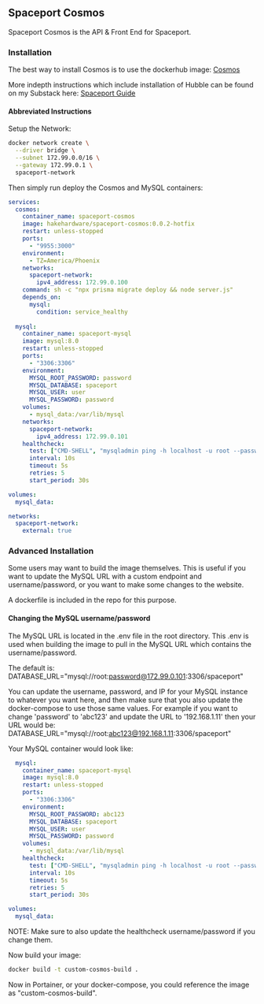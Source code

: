 ## Spaceport Cosmos
Spaceport Cosmos is the API & Front End for Spaceport. 

### Installation
The best way to install Cosmos is to use the dockerhub image:
[Cosmos](https://hub.docker.com/r/hakehardware/spaceport-cosmos)

More indepth instructions which include installation of Hubble can be found on my Substack here:
[Spaceport Guide](https://hakedev.substack.com/p/spaceport-guide)

#### Abbreviated Instructions

Setup the Network:
```bash
docker network create \
  --driver bridge \
  --subnet 172.99.0.0/16 \
  --gateway 172.99.0.1 \
  spaceport-network
```

Then simply run deploy the Cosmos and MySQL containers:
```yml
services:
  cosmos:
    container_name: spaceport-cosmos
    image: hakehardware/spaceport-cosmos:0.0.2-hotfix
    restart: unless-stopped
    ports:
      - "9955:3000"
    environment:
      - TZ=America/Phoenix
    networks:
      spaceport-network:
        ipv4_address: 172.99.0.100
    command: sh -c "npx prisma migrate deploy && node server.js"
    depends_on:
      mysql:
        condition: service_healthy
        
  mysql:
    container_name: spaceport-mysql
    image: mysql:8.0
    restart: unless-stopped
    ports:
      - "3306:3306"
    environment:
      MYSQL_ROOT_PASSWORD: password
      MYSQL_DATABASE: spaceport
      MYSQL_USER: user
      MYSQL_PASSWORD: password
    volumes:
      - mysql_data:/var/lib/mysql
    networks:
      spaceport-network:
        ipv4_address: 172.99.0.101
    healthcheck:
      test: ["CMD-SHELL", "mysqladmin ping -h localhost -u root --password=password || exit 1"]
      interval: 10s
      timeout: 5s
      retries: 5
      start_period: 30s

volumes:
  mysql_data:

networks:
  spaceport-network:
    external: true
```


### Advanced Installation
Some users may want to build the image themselves. This is useful if you want to update the MySQL URL with a custom endpoint and username/password, or you want to make some changes to the website.

A dockerfile is included in the repo for this purpose.

#### Changing the MySQL username/password
The MySQL URL is located in the .env file in the root directory. This .env is used when building the image to pull in the MySQL URL which contains the username/password.

The default is: 
DATABASE_URL="mysql://root:password@172.99.0.101:3306/spaceport"

You can update the username, password, and IP for your MySQL instance to whatever you want here, and then make sure that you also update the docker-compose to use those same values. For example if you want to change 'password' to 'abc123' and update the URL to '192.168.1.11' then your URL would be:
DATABASE_URL="mysql://root:abc123@192.168.1.11:3306/spaceport"


Your MySQL container would look like:

```yml
  mysql:
    container_name: spaceport-mysql
    image: mysql:8.0
    restart: unless-stopped
    ports:
      - "3306:3306"
    environment:
      MYSQL_ROOT_PASSWORD: abc123
      MYSQL_DATABASE: spaceport
      MYSQL_USER: user
      MYSQL_PASSWORD: password
    volumes:
      - mysql_data:/var/lib/mysql
    healthcheck:
      test: ["CMD-SHELL", "mysqladmin ping -h localhost -u root --password=abc123 || exit 1"]
      interval: 10s
      timeout: 5s
      retries: 5
      start_period: 30s

volumes:
  mysql_data:
```

NOTE: Make sure to also update the healthcheck username/password if you change them.

Now build your image:
```bash
docker build -t custom-cosmos-build .
```

Now in Portainer, or your docker-compose, you could reference the image as "custom-cosmos-build". 
